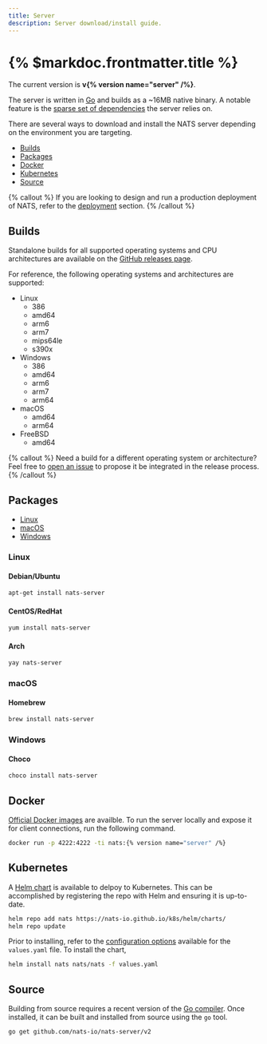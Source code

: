 ```yaml
---
title: Server
description: Server download/install guide.
---
```


# {% $markdoc.frontmatter.title %}

The current version is **v{% version name="server" /%}**.

The server is written in [Go](https://go.dev) and builds as a ~16MB native binary. A notable feature is the [sparse set of dependencies](https://github.com/nats-io/nats-server/blob/main/go.mod) the server relies on.

There are several ways to download and install the NATS server depending on the environment you are targeting.

- [Builds](#builds)
- [Packages](#packages)
- [Docker](#docker)
- [Kubernetes](#kubernetes)
- [Source](#source)

{% callout %}
If you are looking to design and run a production deployment of NATS, refer to the [deployment](/deployment/overview) section.
{% /callout %}

## Builds

Standalone builds for all supported operating systems and CPU architectures are available on the [GitHub releases page](https://github.com/nats-io/nats-server/releases/).

For reference, the following operating systems and architectures are supported:

- Linux
  - 386
  - amd64
  - arm6
  - arm7
  - mips64le
  - s390x
- Windows
  - 386
  - amd64
  - arm6
  - arm7
  - arm64
- macOS
  - amd64
  - arm64
- FreeBSD
  - amd64

{% callout %}
Need a build for a different operating system or architecture? Feel free to [open an issue](https://github.com/nats-io/nats-server/issues) to propose it be integrated in the release process.
{% /callout %}

## Packages

- [Linux](#linux)
- [macOS](#macos)
- [Windows](#windows)

### Linux

#### Debian/Ubuntu

```sh
apt-get install nats-server
```

#### CentOS/RedHat

```sh
yum install nats-server
```


#### Arch

```sh
yay nats-server
```

### macOS

#### Homebrew

```sh
brew install nats-server
```

### Windows

#### Choco

```sh
choco install nats-server
```

## Docker

[Official Docker images](https://hub.docker.io/_/nats) are availble. To run the server locally and expose it for client connections, run the following command.

```sh
docker run -p 4222:4222 -ti nats:{% version name="server" /%}
```

## Kubernetes

A [Helm chart](https://github.com/nats-io/k8s) is available to delpoy to Kubernetes. This can be accomplished by registering the repo with Helm and ensuring it is up-to-date.

```sh
helm repo add nats https://nats-io.github.io/k8s/helm/charts/
helm repo update
```

Prior to installing, refer to the [configuration options](https://github.com/nats-io/k8s/tree/main/helm/charts/nats#configuration) available for the `values.yaml` file. To install the chart,

```sh
helm install nats nats/nats -f values.yaml
```

## Source

Building from source requires a recent version of the [Go compiler](https://go.dev/dl/). Once installed, it can be built and installed from source using the `go` tool.

```sh
go get github.com/nats-io/nats-server/v2
```

